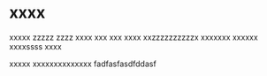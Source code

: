 # xxxx
xxxxx
zzzzz
zzzz
xxxx
xxx
xxx
xxxx
xxzzzzzzzzzzx
xxxxxxx
xxxxxx
xxxxssss
xxxx

xxxxx
xxxxxxxxxxxxxx
fadfasfasdfddasf
